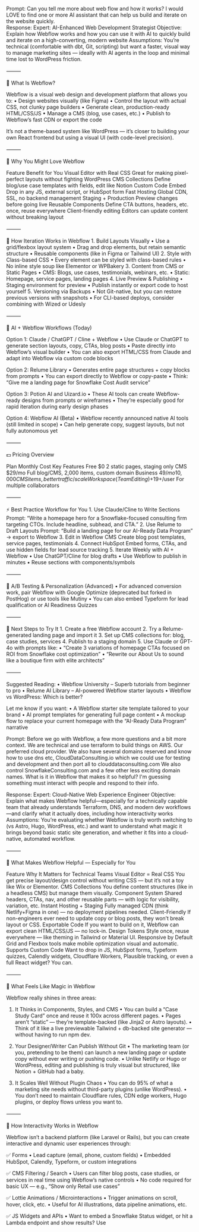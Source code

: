 Prompt: 
Can you tell me more about web flow and how it works?  I would LOVE to find one or more AI assistant that can help us build and iterate on the website quickly.  
Response: 
Expert: AI-Enhanced Web Development Strategist
Objective: Explain how Webflow works and how you can use it with AI to quickly build and iterate on a high-converting, modern website
Assumptions: You’re technical (comfortable with dbt, Git, scripting) but want a faster, visual way to manage marketing sites — ideally with AI agents in the loop and minimal time lost to WordPress friction.

⸻

🧭 What Is Webflow?

Webflow is a visual web design and development platform that allows you to:
	•	Design websites visually (like Figma)
	•	Control the layout with actual CSS, not clunky page builders
	•	Generate clean, production-ready HTML/CSS/JS
	•	Manage a CMS (blog, use cases, etc.)
	•	Publish to Webflow’s fast CDN or export the code

It’s not a theme-based system like WordPress — it’s closer to building your own React frontend but using a visual UI (with code-level precision).

⸻

🧠 Why You Might Love Webflow

Feature	Benefit for You
Visual Editor with Real CSS	Great for making pixel-perfect layouts without fighting WordPress
CMS Collections	Define blog/use case templates with fields, edit like Notion
Custom Code Embed	Drop in any JS, external script, or HubSpot form
Fast Hosting	Global CDN, SSL, no backend management
Staging + Production	Preview changes before going live
Reusable Components	Define CTA buttons, headers, etc. once, reuse everywhere
Client-friendly editing	Editors can update content without breaking layout


⸻

🔄 How Iteration Works in Webflow
	1.	Build Layouts Visually
	•	Use a grid/flexbox layout system
	•	Drag and drop elements, but retain semantic structure
	•	Reusable components (like in Figma or Tailwind UI)
	2.	Style with Class-based CSS
	•	Every element can be styled with class-based rules
	•	No inline style soup like Elementor or WPBakery
	3.	Content from CMS or Static Pages
	•	CMS: Blogs, use cases, testimonials, webinars, etc.
	•	Static: Homepage, service pages, landing pages
	4.	Live Preview & Publishing
	•	Staging environment for preview
	•	Publish instantly or export code to host yourself
	5.	Versioning via Backups
	•	Not Git-native, but you can restore previous versions with snapshots
	•	For CLI-based deploys, consider combining with Wized or Udesly

⸻

🤖 AI + Webflow Workflows (Today)

Option 1: Claude / ChatGPT / Cline + Webflow
	•	Use Claude or ChatGPT to generate section layouts, copy, CTAs, blog posts
	•	Paste directly into Webflow’s visual builder
	•	You can also export HTML/CSS from Claude and adapt into Webflow via custom code blocks

Option 2: Relume Library
	•	Generates entire page structures + copy blocks from prompts
	•	You can export directly to Webflow or copy-paste
	•	Think: “Give me a landing page for Snowflake Cost Audit service”

Option 3: Potion AI and Uizard.io
	•	These AI tools can create Webflow-ready designs from prompts or wireframes
	•	They’re especially good for rapid iteration during early design phases

Option 4: Webflow AI (Beta)
	•	Webflow recently announced native AI tools (still limited in scope)
	•	Can help generate copy, suggest layouts, but not fully autonomous yet

⸻

💵 Pricing Overview

Plan	Monthly Cost	Key Features
Free	$0	2 static pages, staging only
CMS	$29/mo	Full blog/CMS, 2,000 items, custom domain
Business	$49/mo	10,000 CMS items, better traffic/scale
Workspace (Team Editing)	+$19+/user	For multiple collaborators


⸻

⚡ Best Practice Workflow for You
	1.	Use Claude/Cline to Write Sections
Prompt: “Write a homepage hero for a Snowflake-focused consulting firm targeting CTOs. Include headline, subhead, and CTA.”
	2.	Use Relume to Draft Layouts
Prompt: “Build a landing page for our AI-Ready Data Program” → export to Webflow
	3.	Edit in Webflow CMS
Create blog post templates, service pages, testimonials
	4.	Connect HubSpot
Embed forms, CTAs, and use hidden fields for lead source tracking
	5.	Iterate Weekly with AI + Webflow
	•	Use ChatGPT/Cline for blog drafts
	•	Use Webflow to publish in minutes
	•	Reuse sections with components/symbols

⸻

🧠 A/B Testing & Personalization (Advanced)
	•	For advanced conversion work, pair Webflow with Google Optimize (deprecated but forked in PostHog) or use tools like Mutiny
	•	You can also embed Typeform for lead qualification or AI Readiness Quizzes

⸻

🚀 Next Steps to Try It
	1.	Create a free Webflow account
	2.	Try a Relume-generated landing page and import it
	3.	Set up CMS collections for: blog, case studies, services
	4.	Publish to a staging domain
	5.	Use Claude or GPT-4o with prompts like:
	•	“Create 3 variations of homepage CTAs focused on ROI from Snowflake cost optimization”
	•	“Rewrite our About Us to sound like a boutique firm with elite architects”

⸻

Suggested Reading:
	•	Webflow University – Superb tutorials from beginner to pro
	•	Relume AI Library – AI-powered Webflow starter layouts
	•	Webflow vs WordPress: Which is better?

Let me know if you want:
	•	A Webflow starter site template tailored to your brand
	•	AI prompt templates for generating full page content
	•	A mockup flow to replace your current homepage with the “AI-Ready Data Program” narrative

Prompt: 
Before we go with Webflow, a few more questions and a bit more context.  We are technical and use terraform to build things on AWS. Our preferred cloud provider. We also have several domains reserved and know how to use dns etc, CloudDataConsulting.io which we could use for testing and development and then port all to clouddataconsulting.com We also control SnowflakeConsulting.com and a few other less exciting domain names. What is it in Webflow that makes it so helpful? I'm guessing something must interact with people and respond to their info. 

Response: 
Expert: Cloud-Native Web Experience Engineer
Objective: Explain what makes Webflow helpful—especially for a technically capable team that already understands Terraform, DNS, and modern dev workflows—and clarify what it actually does, including how interactivity works
Assumptions: You’re evaluating whether Webflow is truly worth switching to (vs Astro, Hugo, WordPress, etc.) and want to understand what magic it brings beyond basic static site generation, and whether it fits into a cloud-native, automated workflow.

⸻

🧰 What Makes Webflow Helpful — Especially for You

Feature	Why It Matters for Technical Teams
Visual Editor = Real CSS	You get precise layout/design control without writing CSS — but it’s not a toy like Wix or Elementor.
CMS Collections	You define content structures (like in a headless CMS) but manage them visually.
Component System	Shared headers, CTAs, nav, and other reusable parts — with logic for visibility, variation, etc.
Instant Hosting + Staging	Fully managed CDN (think Netlify+Figma in one) — no deployment pipelines needed.
Client-Friendly	If non-engineers ever need to update copy or blog posts, they won’t break layout or CSS.
Exportable Code	If you want to build on it, Webflow can export clean HTML/CSS/JS — no lock-in.
Design Tokens	Style once, reuse everywhere — like theming in Tailwind or Material UI.
Responsive by Default	Grid and Flexbox tools make mobile optimization visual and automatic.
Supports Custom Code	Want to drop in JS, HubSpot forms, Typeform quizzes, Calendly widgets, Cloudflare Workers, Plausible tracking, or even a full React widget? You can.


⸻

🧠 What Feels Like Magic in Webflow

Webflow really shines in three areas:

1. It Thinks in Components, Styles, and CMS
	•	You can build a “Case Study Card” once and reuse it 100x across different pages.
	•	Pages aren’t “static” — they’re template-backed (like Jinja2 or Astro layouts).
	•	Think of it like a live previewable Tailwind + db-backed site generator — without having to run npm dev.

2. Your Designer/Writer Can Publish Without Git
	•	The marketing team (or you, pretending to be them) can launch a new landing page or update copy without ever writing or pushing code.
	•	Unlike Netlify or Hugo or WordPress, editing and publishing is truly visual but structured, like Notion + GitHub had a baby.

3. It Scales Well Without Plugin Chaos
	•	You can do 95% of what a marketing site needs without third-party plugins (unlike WordPress).
	•	You don’t need to maintain Cloudflare rules, CDN edge workers, Hugo plugins, or deploy flows unless you want to.

⸻

🧩 How Interactivity Works in Webflow

Webflow isn’t a backend platform (like Laravel or Rails), but you can create interactive and dynamic user experiences through:

✅ Forms
	•	Lead capture (email, phone, custom fields)
	•	Embedded HubSpot, Calendly, Typeform, or custom integrations

✅ CMS Filtering / Search
	•	Users can filter blog posts, case studies, or services in real time using Webflow’s native controls
	•	No code required for basic UX — e.g., “Show only Retail use cases”

✅ Lottie Animations / Microinteractions
	•	Trigger animations on scroll, hover, click, etc.
	•	Useful for AI illustrations, data pipeline animations, etc.

✅ JS Widgets and APIs
	•	Want to embed a Snowflake Status widget, or hit a Lambda endpoint and show results? Use <script> + div id="result">.

✅ Memberships + Gated Content (Beta)
	•	Let users log in and access private dashboards, PDFs, recordings, etc. (currently in limited release, or use Memberstack, Outseta, or [Firebase] for more)

⸻

🧪 How You Could Use Webflow with Your Current Dev Workflow

You mentioned:
	•	Terraform
	•	AWS-native preference
	•	Owning multiple domains
	•	Interest in publishing from command line + using AI agents

Here’s a hybrid setup idea that gives you best of both worlds:

Option A: Webflow for Live Site + Custom Dev on Preview Domain
	•	Use Webflow to host www.clouddataconsulting.com
	•	Use clouddataconsulting.io for previewing alternate versions via Netlify or Astro + GitHub Pages
	•	Manage DNS via Route 53 + Terraform as usual
	•	Pull Webflow forms into HubSpot or AWS Lambda for processing

Option B: Code-First Hybrid with Webflow Exports
	•	Use Claude/GPT-4o/Cline to generate HTML/CSS sections
	•	Import into Webflow as custom code or build them visually
	•	Export final site HTML/CSS/JS and deploy it with your preferred AWS stack (S3+CloudFront)

⸻

🤖 AI Agent Integration (Today + Near Future)

While Webflow doesn’t yet have a fully scriptable CLI or agent SDK, here’s what does work right now:

Agent	Task
Claude / GPT-4o	Write optimized copy, CTA variations, blog intros, page headlines
Relume	Generate full layout + copy + structure, 1-click import to Webflow
ChatGPT with Browser Tools	Auto-click and populate Webflow content (semi-hacky but works)
Cline / Custom Script	Use @webflow/api to update CMS via API — e.g. auto-publish blog posts from Git
Zapier or Make	Auto-publish Webflow CMS items from Airtable, Notion, or HubSpot submissions

If Webflow’s closed nature limits your vision long-term, consider using Astro or Next.js + Contentlayer with AI + Git-based workflows instead. But for speed-to-market, Webflow wins.

⸻

Should You Use Webflow?

Question	Answer
Want to rapidly deploy high-converting landing pages?	✅ Yes
Want non-engineers to contribute without risk?	✅ Yes
Want high design polish without hiring a designer?	✅ Yes
Want to host on AWS with custom deploy pipelines?	❌ Not ideal unless you export code
Want to build full web apps?	❌ Use Next.js or Astro instead
Want to A/B test messaging or layout fast?	✅ Yes, very easy


⸻

Next Step: Try Relume Library — generate a full Webflow landing page from one sentence of input.
You can then tweak it visually or export the layout to test your own domains like clouddataconsulting.io.

Let me know if you want:
	•	A sample Claude prompt for generating a full landing page layout + copy
	•	Terraform-ready DNS config for Webflow’s hosting
	•	Comparison of Webflow vs Astro for AI-assisted workflows

    Prompt: 
    I generated the "Cloud Data Consulting" blank site. How do I setup the code on my MacBook pro so I can use you, Claude, Cline etc? 
    Response: 
    Expert: AI-Enhanced Dev Workflow Architect
Objective: Set up your local development environment and workflows to use ChatGPT, Claude, Cline, and other AI tools to build your Webflow site (Blank Site) efficiently from your MacBook Pro
Assumptions: You’re using a Blank Site in Webflow as your visual builder, want to use AI to accelerate layout/content generation, and may eventually want Git-style structure, component reuse, and push-button deploys.

⸻

🧠 Clarifying Webflow’s Architecture First

Webflow is hosted and visual — there’s no local codebase by default.
But you can combine local tools and AI assistants for:
	•	Writing layout copy (e.g. headlines, CTA blocks, blurbs)
	•	Generating HTML/CSS/JS components (which you paste into Webflow embeds)
	•	Exporting entire Webflow sites if you choose to self-host
	•	Managing your content and structure (e.g., CMS entries) via their API

⸻

⚙️ Your Setup on macOS — AI-Driven Webflow Workflow

Here’s the system you want on your Mac to make AI and Webflow play well together:

⸻

✅ 1. Terminal + Environment Tools

Install the basics if not already done:

brew install git python3 jq wget gh

Optional: node and nvm if you might later export your Webflow site and use a static framework (Astro/Next)

⸻

✅ 2. Create a Local cloud-data-site Folder

mkdir ~/dev/cloud-data-site && cd ~/dev/cloud-data-site
touch site-notes.md prompts.ai.md webflow-embeds.html
code .

Use this folder for:
	•	Markdown drafts of site sections/pages
	•	Prompts for Claude/GPT/Cline
	•	Embedded JS/CSS code snippets (like animated Lottie integrations, form logic, etc.)

⸻

✅ 3. Create Your Claude + GPT + Cline Prompting System

Use prompts.ai.md to keep structured prompts like:

Example Prompt for Claude or GPT:

Prompt: 
Create a hero section for a Snowflake-focused data consulting firm. Audience is CTOs and business decision-makers. Emphasize ROI from data modernization and AI-readiness.

Output format:
- Headline
- Subheadline
- CTA text
- Optional: visual metaphor (for image placement idea)

Run this in Claude, GPT-4o, or Cline and paste results into Webflow’s Designer directly.

⸻

✅ 4. Use Webflow’s Custom Embed Blocks
	•	Add Embed elements to your pages
	•	Paste raw HTML/CSS/JS that Claude or GPT generates
	•	Test anything interactive locally first in webflow-embeds.html

Example:

<div class="cta-box">
  <h2>Ready to Modernize Your Data Stack?</h2>
  <a href="#book" class="button">Get Your Free Assessment</a>
</div>


⸻

✅ 5. Use the Webflow CMS API (Optional but Powerful)

You can script CMS content publishing using the Webflow API:

curl -X POST https://api.webflow.com/sites/{site_id}/collections/{collection_id}/items \
  -H "Authorization: Bearer $WEBFLOW_API_TOKEN" \
  -H "accept-version: 1.0.0" \
  -H "Content-Type: application/json" \
  -d '{
    "fields": {
      "name": "AI Readiness for Retail",
      "slug": "ai-readiness-retail",
      "published": true,
      "post-body": "<p>Insert Claude-generated blog HTML here</p>"
    }
}'

Set your WEBFLOW_API_TOKEN from Webflow project settings → integrations

⸻

✅ 6. Setup AI Agent CLI (Optional)

You can use:
	•	Cline to interactively co-code in markdown and HTML
	•	Claude API (via claude-cli)
	•	openai CLI if you’re using GPT locally

Set .env:

export CLAUDE_API_KEY=sk-antropic-yourkey
export OPENAI_API_KEY=sk-your-key

Then run things like:

cline run prompts.ai.md --model claude-3-opus


⸻

🧩 Putting It All Together
	1.	Use Claude/GPT/Cline to generate site sections → store in site-notes.md
	2.	Paste generated sections into Webflow visually, or use Embed for raw HTML/CSS/JS
	3.	Use CMS API or manual entries for blog/use case content
	4.	Store and iterate on your Claude/GPT prompts locally for reuse
	5.	(Later) use exported Webflow code + Tailwind/Astro if you want to self-host on AWS

⸻

Want a starter kit?
I can generate:
	•	Claude/GPT prompt templates for each section (hero, services, testimonials, CTAs)
	•	CMS collection JSON schema for blog and use cases
	•	Embed-ready component library (cta.html, nav.html, etc.)
	•	Terraform-ready Route 53 + CloudFront config for Webflow alt-hosting

Let me know how far you want to push this!

Prompt: 
It feels like setting up a github repo is missing? Or did you tell me how and I missed it? 
Response: 
You’re absolutely right — setting up a GitHub repo is crucial if you want:
	•	Version control for content, prompts, embedded code, and future site exports
	•	A central place to collaborate with AI tools (Claude, Cline, ChatGPT via aider, etc.)
	•	The flexibility to move off Webflow later (e.g., to Astro, Next.js, Hugo) without losing work
	•	A local dev workflow for any components or experiments you don’t want to stage live yet

⸻

✅ Add This Missing Piece: GitHub-Backed AI/Content Repo

📁 Recommended Repo Structure

cloud-data-site/
├── .gitignore
├── README.md
├── prompts/
│   ├── homepage-hero.md
│   ├── ai-readiness-service.md
│   └── tone-guide.md
├── content/
│   ├── use-cases/
│   └── blog/
├── embeds/
│   ├── contact-form.js
│   └── cta-section.html
├── webflow-export/         # optional later
│   └── index.html
├── scripts/                # optional for API calls or blog publishing
└── .env


⸻

🚀 Step-by-Step GitHub Setup on MacBook

1. Create the repo locally

mkdir ~/dev/cloud-data-site && cd ~/dev/cloud-data-site
git init
echo "# Cloud Data Site" > README.md
touch .gitignore

2. (Optional) Set up a .gitignore

echo ".env" >> .gitignore
echo "__pycache__/" >> .gitignore
echo ".DS_Store" >> .gitignore

3. Create the GitHub repo

gh repo create cloud-data-site --public --source=. --remote=origin --push

If you don’t have the gh CLI:
Install it here or create the repo manually at github.com/new

4. Push your content

git add .
git commit -m "initial content and AI prompt structure"
git push -u origin main


⸻

💡 How AI Fits In Now
	•	Claude/GPT: Save outputs as .md or .html in /content or /embeds
	•	Cline: Point it at /prompts and iterate on text+code from terminal
	•	Aider: Use it to refactor and build reusable layouts or migrate content to Astro/Hugo later
	•	Webflow: Use as your WYSIWYG frontend → manually copy in embeds or CMS content for now

⸻

🎁 Bonus: Later Git-Based Options

If you do decide to move off Webflow or run a parallel Astro/Next.js project:
	•	You already have your site structure, prompts, HTML sections, and components ready
	•	Use this repo to feed into a content layer (e.g., Contentlayer or [MDX]) + static site builder
	•	Automate updates via GitHub Actions (e.g., push blog post → publish to CMS API or GitHub Pages)

⸻

Let me know if you want:
	•	A cloud-data-site GitHub starter zipped up with .env, folder structure, starter prompts
	•	An example aider config to co-build the content using Claude/GPT
	•	Terraform config to auto-publish repo content to S3+CloudFront in parallel with Webflow hosting

    